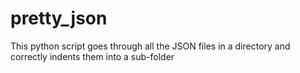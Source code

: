 # pretty_json
This python script goes through all the JSON files in a directory and correctly indents them into a sub-folder
